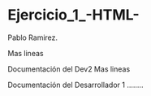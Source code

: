 # Ejercicio_1_-HTML-
Pablo Ramirez.

Mas lineas

Documentación del Dev2 
   Mas lineas

Documentación del Desarrollador 1
........
